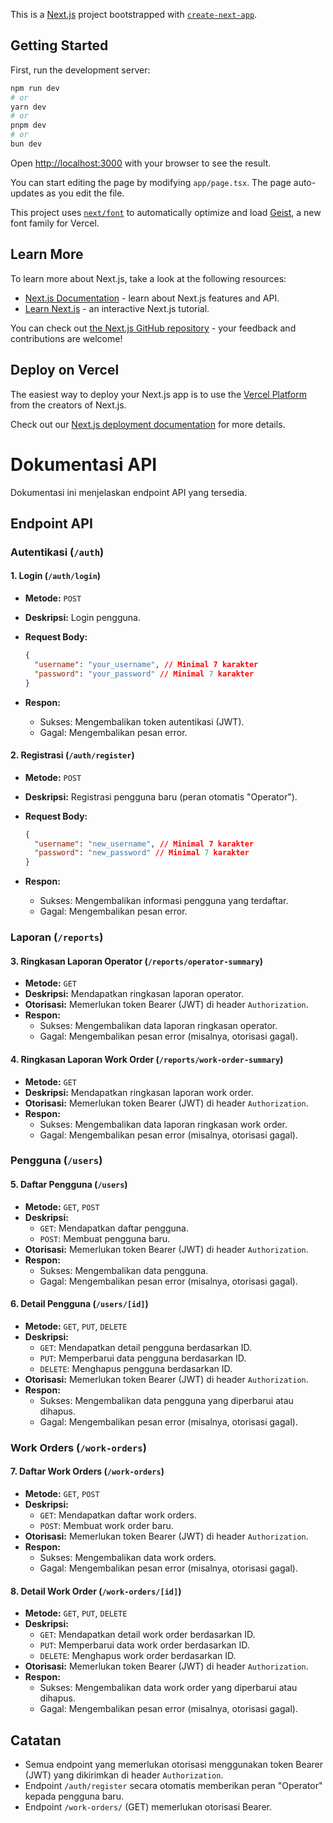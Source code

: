 This is a [Next.js](https://nextjs.org) project bootstrapped with [`create-next-app`](https://nextjs.org/docs/app/api-reference/cli/create-next-app).

## Getting Started

First, run the development server:

```bash
npm run dev
# or
yarn dev
# or
pnpm dev
# or
bun dev
```

Open [http://localhost:3000](http://localhost:3000) with your browser to see the result.

You can start editing the page by modifying `app/page.tsx`. The page auto-updates as you edit the file.

This project uses [`next/font`](https://nextjs.org/docs/app/building-your-application/optimizing/fonts) to automatically optimize and load [Geist](https://vercel.com/font), a new font family for Vercel.

## Learn More

To learn more about Next.js, take a look at the following resources:

- [Next.js Documentation](https://nextjs.org/docs) - learn about Next.js features and API.
- [Learn Next.js](https://nextjs.org/learn) - an interactive Next.js tutorial.

You can check out [the Next.js GitHub repository](https://github.com/vercel/next.js) - your feedback and contributions are welcome!

## Deploy on Vercel

The easiest way to deploy your Next.js app is to use the [Vercel Platform](https://vercel.com/new?utm_medium=default-template&filter=next.js&utm_source=create-next-app&utm_campaign=create-next-app-readme) from the creators of Next.js.

Check out our [Next.js deployment documentation](https://nextjs.org/docs/app/building-your-application/deploying) for more details.

# Dokumentasi API

Dokumentasi ini menjelaskan endpoint API yang tersedia.

## Endpoint API

### Autentikasi (`/auth`)

#### 1. Login (`/auth/login`)

- **Metode:** `POST`
- **Deskripsi:** Login pengguna.
- **Request Body:**

  ```json
  {
    "username": "your_username", // Minimal 7 karakter
    "password": "your_password" // Minimal 7 karakter
  }
  ```

- **Respon:**
  - Sukses: Mengembalikan token autentikasi (JWT).
  - Gagal: Mengembalikan pesan error.

#### 2. Registrasi (`/auth/register`)

- **Metode:** `POST`
- **Deskripsi:** Registrasi pengguna baru (peran otomatis "Operator").
- **Request Body:**

  ```json
  {
    "username": "new_username", // Minimal 7 karakter
    "password": "new_password" // Minimal 7 karakter
  }
  ```

- **Respon:**
  - Sukses: Mengembalikan informasi pengguna yang terdaftar.
  - Gagal: Mengembalikan pesan error.

### Laporan (`/reports`)

#### 3. Ringkasan Laporan Operator (`/reports/operator-summary`)

- **Metode:** `GET`
- **Deskripsi:** Mendapatkan ringkasan laporan operator.
- **Otorisasi:** Memerlukan token Bearer (JWT) di header `Authorization`.
- **Respon:**
  - Sukses: Mengembalikan data laporan ringkasan operator.
  - Gagal: Mengembalikan pesan error (misalnya, otorisasi gagal).

#### 4. Ringkasan Laporan Work Order (`/reports/work-order-summary`)

- **Metode:** `GET`
- **Deskripsi:** Mendapatkan ringkasan laporan work order.
- **Otorisasi:** Memerlukan token Bearer (JWT) di header `Authorization`.
- **Respon:**
  - Sukses: Mengembalikan data laporan ringkasan work order.
  - Gagal: Mengembalikan pesan error (misalnya, otorisasi gagal).

### Pengguna (`/users`)

#### 5. Daftar Pengguna (`/users`)

- **Metode:** `GET`, `POST`
- **Deskripsi:**
  - `GET`: Mendapatkan daftar pengguna.
  - `POST`: Membuat pengguna baru.
- **Otorisasi:** Memerlukan token Bearer (JWT) di header `Authorization`.
- **Respon:**
  - Sukses: Mengembalikan data pengguna.
  - Gagal: Mengembalikan pesan error (misalnya, otorisasi gagal).

#### 6. Detail Pengguna (`/users/[id]`)

- **Metode:** `GET`, `PUT`, `DELETE`
- **Deskripsi:**
  - `GET`: Mendapatkan detail pengguna berdasarkan ID.
  - `PUT`: Memperbarui data pengguna berdasarkan ID.
  - `DELETE`: Menghapus pengguna berdasarkan ID.
- **Otorisasi:** Memerlukan token Bearer (JWT) di header `Authorization`.
- **Respon:**
  - Sukses: Mengembalikan data pengguna yang diperbarui atau dihapus.
  - Gagal: Mengembalikan pesan error (misalnya, otorisasi gagal).

### Work Orders (`/work-orders`)

#### 7. Daftar Work Orders (`/work-orders`)

- **Metode:** `GET`, `POST`
- **Deskripsi:**
  - `GET`: Mendapatkan daftar work orders.
  - `POST`: Membuat work order baru.
- **Otorisasi:** Memerlukan token Bearer (JWT) di header `Authorization`.
- **Respon:**
  - Sukses: Mengembalikan data work orders.
  - Gagal: Mengembalikan pesan error (misalnya, otorisasi gagal).

#### 8. Detail Work Order (`/work-orders/[id]`)

- **Metode:** `GET`, `PUT`, `DELETE`
- **Deskripsi:**
  - `GET`: Mendapatkan detail work order berdasarkan ID.
  - `PUT`: Memperbarui data work order berdasarkan ID.
  - `DELETE`: Menghapus work order berdasarkan ID.
- **Otorisasi:** Memerlukan token Bearer (JWT) di header `Authorization`.
- **Respon:**
  - Sukses: Mengembalikan data work order yang diperbarui atau dihapus.
  - Gagal: Mengembalikan pesan error (misalnya, otorisasi gagal).

## Catatan

- Semua endpoint yang memerlukan otorisasi menggunakan token Bearer (JWT) yang dikirimkan di header `Authorization`.
- Endpoint `/auth/register` secara otomatis memberikan peran "Operator" kepada pengguna baru.
- Endpoint `/work-orders/` (GET) memerlukan otorisasi Bearer.
